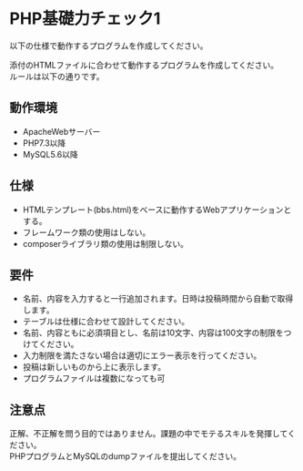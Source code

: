 # PHP基礎力チェック1

以下の仕様で動作するプログラムを作成してください。

添付のHTMLファイルに合わせて動作するプログラムを作成してください。  
ルールは以下の通りです。


## 動作環境
- ApacheWebサーバー
- PHP7.3以降
- MySQL5.6以降

## 仕様
- HTMLテンプレート(bbs.html)をベースに動作するWebアプリケーションとする。
- フレームワーク類の使用はしない。
- composerライブラリ類の使用は制限しない。

## 要件
- 名前、内容を入力すると一行追加されます。日時は投稿時間から自動で取得します。
- テーブルは仕様に合わせて設計してください。
- 名前、内容ともに必須項目とし、名前は10文字、内容は100文字の制限をつけてください。
- 入力制限を満たさない場合は適切にエラー表示を行ってください。
- 投稿は新しいものから上に表示します。
- プログラムファイルは複数になっても可


## 注意点
正解、不正解を問う目的ではありません。課題の中でモテるスキルを発揮してください。  
PHPプログラムとMySQLのdumpファイルを提出してください。

